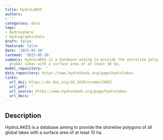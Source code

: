 ```yaml
---
title: HydroLAKES
authors:
- ''
categories: data
tags:
- Hydrosphere
- HydrographicData
draft: false
featured: false
date: '2023-05-30'
lastmod: '2023-05-30'
summary: HydroLAKES is a database aiming to provide the shoreline polygons of all
  global lakes with a surface area of at least 10 ha.
model_repository: ''
data_repository: https://www.hydrosheds.org/page/hydrolakes
links:
  url_doi: https://dx.doi.org/10.1038/ncomms13603
  url_pdf: ''
  url_source: https://www.hydrosheds.org/page/hydrolakes
  url_docs: ''
---
```


## Description

HydroLAKES is a database aiming to provide the shoreline polygons of all global lakes with a surface area of at least 10 ha.


